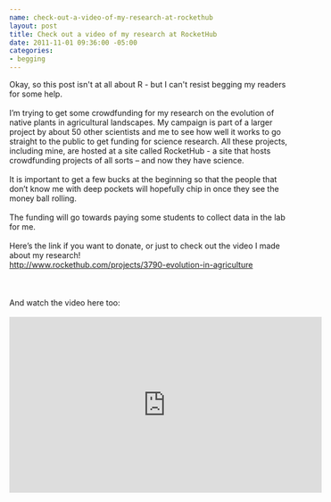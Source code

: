 ```yaml
--- 
name: check-out-a-video-of-my-research-at-rockethub
layout: post
title: Check out a video of my research at RocketHub
date: 2011-11-01 09:36:00 -05:00
categories: 
- begging
---
```

Okay, so this post isn't at all about R - but I can't resist begging my readers for some help. <br /><br />I’m trying to get some crowdfunding for my research on the evolution of native plants in agricultural landscapes.  My campaign is part of a larger project by about 50 other scientists and me to see how well it works to go straight to the public to get funding for science research.  All these projects, including mine, are hosted at a site called RocketHub - a site that hosts crowdfunding projects of all sorts – and now they have science.<br /><br />It is important to get a few bucks at the beginning so that the people that don’t know me with deep pockets will hopefully chip in once they see the money ball rolling.  <br /><br />The funding will go towards paying some students to collect data in the lab for me.<br /><br />Here’s the link if you want to donate, or just to check out the video I made about my research!<br /><a href="http://www.rockethub.com/projects/3790-evolution-in-agriculture">http://www.rockethub.com/projects/3790-evolution-in-agriculture</a><br /><br /><br /><br />And watch the video here too:<br /><br /><iframe allowfullscreen="" frameborder="0" height="315" src="http://www.youtube.com/embed/W1mQgK6xFn0" width="560"></iframe>
